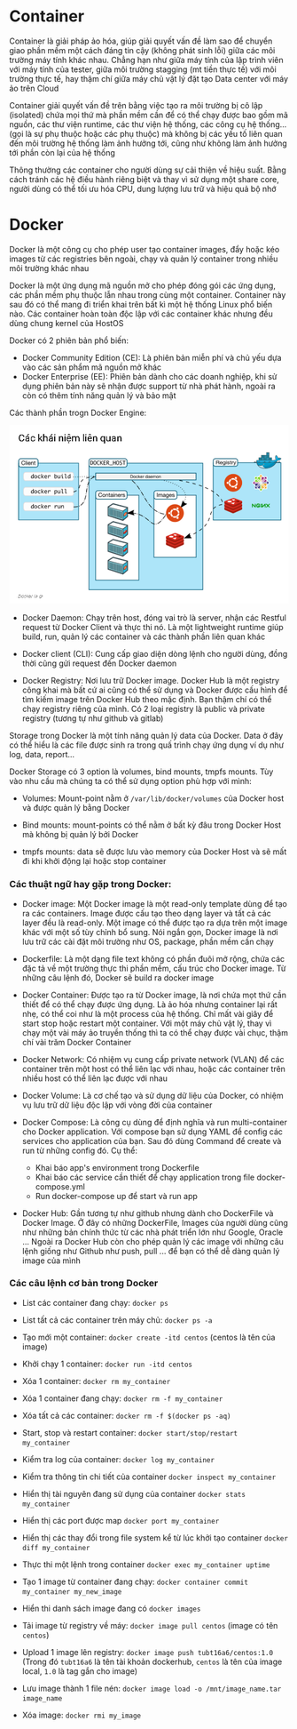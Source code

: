 # Container

Container là giải pháp ảo hóa, giúp giải quyết vấn đề làm sao để chuyển giao phần mềm một cách đáng tin cậy (không phát sinh lỗi) giữa các môi trường máy tính khác nhau. Chẳng hạn như giữa máy tính của lập trình viên với máy tính của tester, giữa môi trường stagging (mt tiền thực tế) với môi trường thực tế, hay thậm chí giữa máy chủ vật lý đặt tạo Data center với máy ảo trên Cloud

Container giải quyết vấn đề trên bằng việc tạo ra môi trường bị cô lập (isolated) chứa mọi thứ mà phần mềm cần để có thể chạy được bao gồm mã nguồn, các thư viện runtime, các thư viện hệ thống, các công cụ hệ thống...(gọi là sự phụ thuộc hoặc các phụ thuộc) mà không bị các yếu tố liên quan đến môi trường hệ thống làm ảnh hưởng tới, cũng như không làm ảnh hưởng tới phần còn lại của hệ thống

Thông thường các container cho người dùng sự cải thiện về hiệu suất. Bằng cách tránh các hệ điều hành riêng biệt và thay vì sử dụng một share core, người dùng có thể tối ưu hóa CPU, dung lượng lưu trữ và hiệu quả bộ nhớ

# Docker

Docker là một công cụ cho phép user tạo container images, đẩy hoặc kéo images từ các registries bên ngoài, chạy và quản lý container trong nhiều môi trường khác nhau

Docker là một ứng dụng mã nguồn mở cho phép đóng gói các ứng dụng, các phần mềm phụ thuộc lẫn nhau trong cùng một container. Container này sau đó có thể mang đi triển khai trên bất kì một hệ thống Linux phổ biến nào. Các container hoàn toàn độc lập với các container khác nhưng đều dùng chung kernel của HostOS

Docker có 2 phiên bản phổ biến:
- Docker Community Edition (CE): Là phiên bản miễn phí và chủ yếu dựa vào các sản phẩm mã nguồn mở khác
- Docker Enterprise (EE): Phiên bản dành cho các doanh nghiệp, khi sử dụng phiên bản này sẽ nhận được support từ nhà phát hành, ngoài ra còn có thêm tính năng quản lý và bảo mật

Các thành phần trogn Docker Engine:

![](/docker/images/docker_element.png)

- Docker Daemon: Chạy trên host, đóng vai trò là server, nhận các Restful request từ Docker Client và thực thi nó. Là một lightweight runtime giúp build, run, quản lý các container và các thành phần liên quan khác

- Docker client (CLI): Cung cấp giao diện dòng lệnh cho người dùng, đồng thời cũng gửi request đến Docker daemon 

- Docker Registry: Nơi lưu trữ Docker image. Docker Hub là một registry công khai mà bất cứ ai cũng có thể sử dụng và Docker được cấu hình để tìm kiếm image trên Docker Hub theo mặc định. Bạn thậm chí có thể chạy registry riêng của mình. Có 2 loại registry là public và private registry (tương tự như github và gitlab)

Storage trong Docker là một tính năng quản lý data của Docker. Data ở đây có thể hiểu là các file được sinh ra trong quấ trình chạy ứng dụng ví dụ như log, data, report...

Docker Storage có 3 option là volumes, bind mounts, tmpfs mounts. Tùy vào nhu cầu mà chúng ta có thể sử dụng option phù hợp với mình:

- Volumes: Mount-point nằm ở `/var/lib/docker/volumes` của Docker host và được quản lý bằng Docker

- Bind mounts: mount-points có thể nằm ở bất kỳ đâu trong Docker Host mà không bị quản lý bởi Docker 

- tmpfs mounts: data sẽ được lưu vào memory của Docker Host và sẽ mất đi khi khởi động lại hoặc stop container

### Các thuật ngữ hay gặp trong Docker:

- Docker image: Một Docker image là một read-only template dùng để tạo ra các containers. Image được cấu tạo theo dạng layer và tất cả các layer đều là read-only. Một image có thể được tạo ra dựa trên một image khác với một số tùy chỉnh bổ sung. Nói ngắn gọn, Docker image là nơi lưu trữ các cài đặt môi trường như OS, package, phần mềm cần chạy 

- Dockerfile: Là một dạng file text không có phần đuôi mở rộng, chứa các đặc tả về một trường thực thi phần mềm, cấu trúc cho Docker image. Từ những câu lệnh đó, Docker sẽ build ra docker image

- Docker Container: Được tạo ra từ Docker image, là nơi chứa mọt thứ cần thiết để có thể chạy được ứng dụng. Là ảo hóa nhưng container lại rất nhẹ, có thể coi như là một process của hệ thống. Chỉ mất vài giây để start stop hoặc restart một container. Với một máy chủ vật lý, thay vì chạy một vài máy ảo truyền thống thì ta có thể chạy được vài chục, thậm chí vài trăm Docker Container

- Docker Network: Có nhiệm vụ cung cấp private network (VLAN) để các container trên một host có thể liên lạc với nhau, hoặc các container trên nhiều host có thể liên lạc được với nhau

- Docker Volume: Là cơ chế tạo và sử dụng dữ liệu của Docker, có nhiệm vụ lưu trữ dữ liệu độc lập với vòng đời của container

- Docker Compose: Là công cụ dùng để định nghĩa và run multi-container cho Docker application. Với compose bạn sử dụng YAML để config các services cho application của bạn. Sau đó dùng Command để create và run từ những config đó. Cụ thể:
	- Khai báo app's environment trong Dockerfile
	- Khai báo các service cần thiết để chạy application trong file docker-compose.yml
	- Run docker-compose up để start và run app

- Docker Hub: Gần tương tự như github nhưng dành cho DockerFile và Docker Image. Ở đây có những DockerFile, Images của người dùng cũng như những bản chính thức từ các nhà phát triển lớn như Google, Oracle ... Ngoài ra Docker Hub còn cho phép quản lý các image với những câu lệnh giống như Github như push, pull ... để bạn có thể dễ dàng quản lý image của mình

### Các câu lệnh cơ bản trong Docker

- List các container đang chạy: `docker ps`

- List tất cả các container trên máy chủ: `docker ps -a`

- Tạo mới một container: `docker create -itd centos` (centos là tên của image)

- Khởi chạy 1 container: `docker run -itd centos`

- Xóa 1 container: `docker rm my_container`

- Xóa 1 container đang chạy: `docker rm -f my_container`

- Xóa tất cả các container: `docker rm -f $(docker ps -aq)`

- Start, stop và restart container: `docker start/stop/restart my_container`

- Kiểm tra log của container: `docker log my_container`

- Kiểm tra thông tin chi tiết của container `docker inspect my_container`

- Hiển thị tài nguyên đang sử dụng của container `docker stats my_container`

- Hiển thị các port được map `docker port my_container`

- Hiển thị các thay đổi trong file system kể từ lúc khởi tạo container `docker diff my_container`

- Thực thi một lệnh trong container `docker exec my_container uptime`

- Tạo 1 image từ container đang chạy: `docker container commit my_container my_new_image`

- Hiển thi danh sách image đang có `docker images`

- Tải image từ registry về máy: `docker image pull centos` (image có tên `centos`)

- Upload 1 image lên registry: `docker image push tubt16a6/centos:1.0` (Trong đó `tubt16a6` là tên tài khoản dockerhub, `centos` là tên của image local, `1.0` là tag gắn cho image)

- Lưu image thành 1 file nén: `docker image load -o /mnt/image_name.tar image_name`

- Xóa image: `docker rmi my_image`

